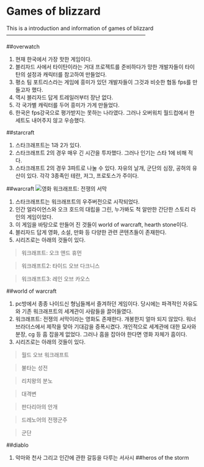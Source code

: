 ﻿Games of blizzard
=================
This is a introduction and information of games of blizzard
——————————————————————————

##overwatch
1. 현재 한국에서 가장 핫한 게임이다.
2. 블리자드 사에서 타이탄이라는 거대 프로젝트를 준비하다가 망한 개발자들이 타이탄의 설정과 캐릭터를 참고하여 만들었다.
3. 평소 팀 포트리스라는 게임에 흥미가 있던 개발자들이 그것과 비슷한 협동 fps를 만들고자 했다.
4. 역시 블리자드 답게 트레일러부터 장난 없다.
5. 각 국가별 캐릭터를 두어 흥미가 가게 만들었다.
6. 한국은 fps강국으로 평가받지는 못하는 나라였다. 그러나 오버워치 월드컵에서 한 세트도 내어주지 않고 우승했다.

##starcraft
1. 스타크래프트는 1과 2가 있다.
2. 스타크래프트 2의 경우 매우 긴 시간을 투자했다. 그러나 인기는 스타 1에 비해 적다.
3. 스타크래프트 2의 경우 3파트로 나눌 수 있다. 자유의 날개, 군단의 심장, 공허의 유산이 있다. 각각 3종족인 테란, 저그, 프로토스가 주이다.

##warcraft
![영화 워크래프트: 전쟁의 서막](http://t1.daumcdn.net/brunch/service/user/1U7A/image/5YmYR774qaZ_MWoy_YLf6bryKeU.jpg)
1. 스타크래프트는 워크래프트의 우주버전으로 시작되었다.
2. 인간 얼라이언스와 오크 호드의 대립을 그린, 누가봐도 척 알만한 간단한 스토리 라인의 게임이었다.
3. 이 게임을 바탕으로 만들어 진 것들이 world of warcraft, hearth stone이다.
4. 블리자드 답게 영화, 소설, 만화 등 다양한 관련 콘텐츠들이 존재한다.
5. 시리즈로는 아래의 것들이 있다.

> 워크래프트: 오크 앤드 휴먼

> 워크래프트2: 타이드 오브 다크니스

> 워크래프트3: 레인 오브 카오스

##world of warcraft
1. pc방에서 종종 나이드신 형님들께서 즐겨하던 게임이다. 당시에는 파격적인 자유도와 기존 워크래프트의 세계관이 사람들을 끌어들였다.
2. 워크래프트: 전쟁의 서막이라는 영화도 존재한다. 개봉한지 얼마 되지 않았다. 워너 브라더스에서 제작을 맞아 기대감을 증폭시켰다. 개인적으로 세계관에 대한 묘사와 분장, cg 등 흠 잡을게 없었다. 그러나 흠을 잡아야 한다면 영화 자체가 흠이다.
3. 시리즈로는 아래의 것들이 있다.

> 월드 오브 워크래프트

> 불타는 성전

> 리치왕의 분노

> 대격변

> 판다리아의 안개

> 드레노어의 전쟁군주

> 군단



##diablo
1. 악마와 천사 그리고 인간에 관한 갈등을 다루는 서사시
##heros of the storm

